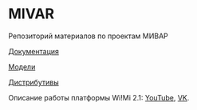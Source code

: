# MIVAR
Репозиторий материалов по проектам МИВАР

[Документация](./guides)

[Модели](./models)

[Дистрибутивы](./software)

Описание работы платформы Wi!Mi 2.1: [YouTube](https://youtu.be/PelNefLfWhQ), [VK](https://vk.com/video-95060986_456239053). 
